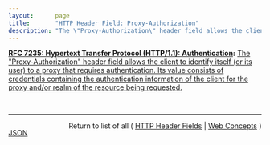 ```yaml
---
layout:      page
title:       "HTTP Header Field: Proxy-Authorization"
description: "The \"Proxy-Authorization\" header field allows the client to identify itself (or its user) to a proxy that requires authentication. Its value consists of credentials containing the authentication information of the client for the proxy and/or realm of the resource being requested."
---
```


**[RFC 7235: Hypertext Transfer Protocol (HTTP/1.1): Authentication](/specs/IETF/RFC/7235 "The Hypertext Transfer Protocol (HTTP) is an application-level protocol for distributed, collaborative, hypermedia information systems. This document defines the HTTP Authentication framework."):** [The "Proxy-Authorization" header field allows the client to identify itself (or its user) to a proxy that requires authentication. Its value consists of credentials containing the authentication information of the client for the proxy and/or realm of the resource being requested.](http://tools.ietf.org/html/rfc7235#section-4.3 "Read documentation for HTTP Header Field &#34;Proxy-Authorization&#34;")

<br/>
<hr/>

<p style="float : left"><a href="Proxy-Authorization.json" title="JSON representing this particular Web Concept value">JSON</a></p>
<p style="text-align: right">Return to list of all ( <a href="../http-headers">HTTP Header Fields</a> | <a href="../">Web Concepts</a> )</p>
